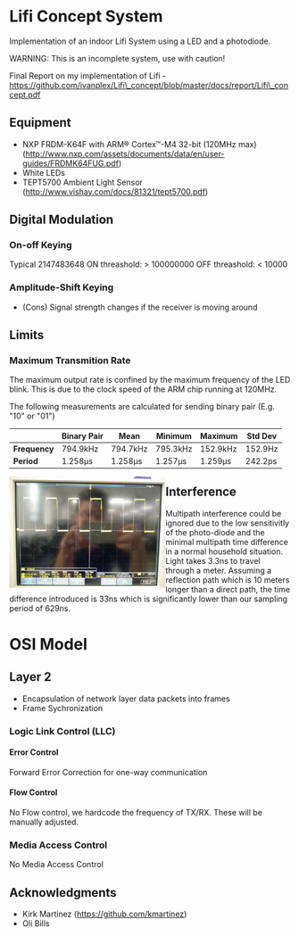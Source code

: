 # Lifi Concept System

Implementation of an indoor Lifi System using a LED and a photodiode. 

WARNING: This is an incomplete system, use with caution!

Final Report on my implementation of Lifi - https://github.com/ivanplex/Lifi\_concept/blob/master/docs/report/Lifi\_concept.pdf

## Equipment
- NXP FRDM-K64F with ARM® Cortex™-M4 32-bit (120MHz max) (http://www.nxp.com/assets/documents/data/en/user-guides/FRDMK64FUG.pdf)
- White LEDs
- TEPT5700 Ambient Light Sensor (http://www.vishay.com/docs/81321/tept5700.pdf)

## Digital Modulation

### On-off Keying 
Typical 2147483648
ON threashold: > 100000000
OFF threashold: < 10000



### Amplitude-Shift Keying
- (Cons) Signal strength changes if the receiver is moving around

## Limits

### Maximum Transmition Rate
The maximum output rate is confined by the maximum frequency of the LED blink. This is due to the clock speed of the ARM chip running at 120MHz.

The following measurements are calculated for sending binary pair (E.g. "10" or "01")

|               | Binary Pair | Mean     | Minimum  | Maximum  | Std Dev |
| ------------- | ----------- | -------- | -------- | -------- | ------- |
| **Frequency** | 794.9kHz    | 794.7kHz | 795.3kHz | 152.9kHz | 152.9Hz |
| **Period**    | 1.258μs     | 1.258μs  | 1.257μs  | 1.259μs  | 242.2ps |

<img src="https://github.com/ivanplex/Lifi_concept/blob/master/docs/README/max_frequency_period.jpg" height="200px" width="280px" style="float: left;" alt="Frequency and Period at highest performance"/>


## Interference
Multipath interference could be ignored due to the low sensitivitly of the photo-diode and the minimal multipath time difference in a normal household situation. 
Light takes 3.3ns to travel through a meter. Assuming a reflection path which is 10 meters longer than a direct path, the time difference introduced is 33ns which is significantly lower than our sampling period of 629ns.

# OSI Model

## Layer 2

- Encapsulation of network layer data packets into frames
- Frame Sychronization

### Logic Link Control (LLC)

#### Error Control
Forward Error Correction for one-way communication

#### Flow Control
No Flow control, we hardcode the frequency of TX/RX. These will be manually adjusted.

### Media Access Control
No Media Access Control

## Acknowledgments

- Kirk Martinez (https://github.com/kmartinez)
- Oli Bills



